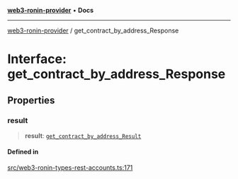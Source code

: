 [**web3-ronin-provider**](../README.md) • **Docs**

***

[web3-ronin-provider](../globals.md) / get\_contract\_by\_address\_Response

# Interface: get\_contract\_by\_address\_Response

## Properties

### result

> **result**: [`get_contract_by_address_Result`](get_contract_by_address_Result.md)

#### Defined in

[src/web3-ronin-types-rest-accounts.ts:171](https://github.com/chuacw/web3-ronin-provider/blob/3fc214e27766815592deb24c85c0a23477593bed/src/web3-ronin-types-rest-accounts.ts#L171)
